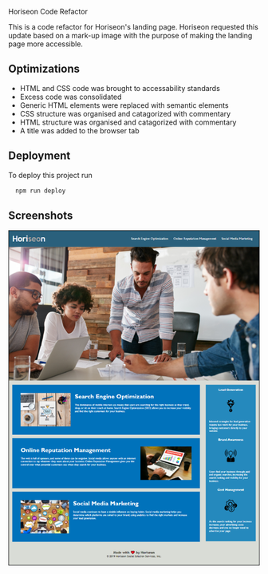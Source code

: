 
Horiseon Code Refactor

This is a code refactor for Horiseon's landing page.  Horiseon requested this update based on a mark-up image with the purpose of making the landing page more accessible.  


## Optimizations

- HTML and CSS code was brought to accessability standards
- Excess code was consolidated
- Generic HTML elements were replaced with semantic elements
- CSS structure was organised and catagorized with commentary
- HTML structure was organised and catagorized with commentary
- A title was added to the browser tab

  
## Deployment

To deploy this project run

```bash
  npm run deploy
```

  
## Screenshots

![Horiseon Landing Page](https://github.com/Iddqdxul/Code-Refactor-Horiseon-BSM/blob/master/Horiseon%20Screenshot.png?raw=true)

  